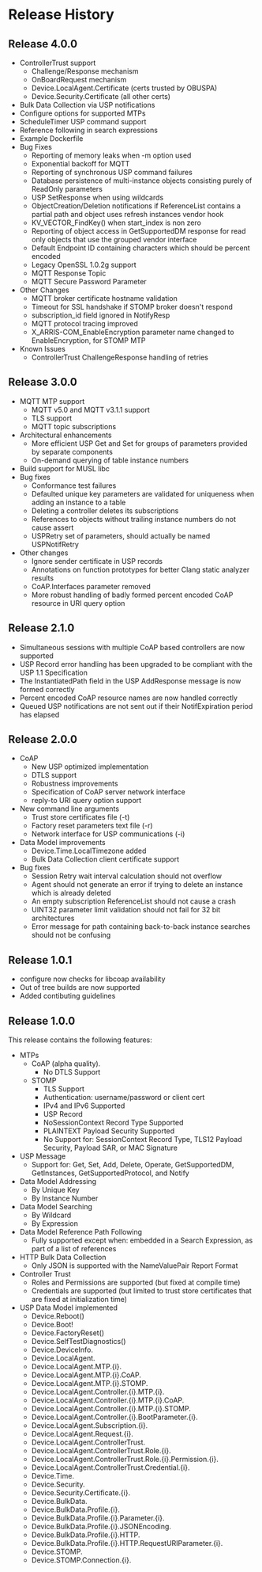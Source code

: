 # Release History
## Release 4.0.0
  * ControllerTrust support
    * Challenge/Response mechanism
    * OnBoardRequest mechanism
    * Device.LocalAgent.Certificate (certs trusted by OBUSPA)
    * Device.Security.Certificate (all other certs)
  * Bulk Data Collection via USP notifications
  * Configure options for supported MTPs
  * ScheduleTimer USP command support
  * Reference following in search expressions
  * Example Dockerfile
  * Bug Fixes
    * Reporting of memory leaks when -m option used
    * Exponential backoff for MQTT
    * Reporting of synchronous USP command failures
    * Database persistence of multi-instance objects consisting purely of ReadOnly parameters
    * USP SetResponse when using wildcards
    * ObjectCreation/Deletion notifications if ReferenceList contains a partial path and object uses refresh instances vendor hook
    * KV_VECTOR_FindKey() when start_index is non zero
    * Reporting of object access in GetSupportedDM response for read only objects that use the grouped vendor interface
    * Default Endpoint ID containing characters which should be percent encoded
    * Legacy OpenSSL 1.0.2g support
    * MQTT Response Topic
    * MQTT Secure Password Parameter
  * Other Changes
    * MQTT broker certificate hostname validation
    * Timeout for SSL handshake if STOMP broker doesn't respond
    * subscription_id field ignored in NotifyResp
    * MQTT protocol tracing improved
    * X_ARRIS-COM_EnableEncryption parameter name changed to EnableEncryption, for STOMP MTP
  * Known Issues
    * ControllerTrust ChallengeResponse handling of retries

## Release 3.0.0
  * MQTT MTP support
     * MQTT v5.0 and MQTT v3.1.1 support
     * TLS support
     * MQTT topic subscriptions
  * Architectural enhancements
     * More efficient USP Get and Set for groups of parameters provided by separate components
     * On-demand querying of table instance numbers
  * Build support for MUSL libc
  * Bug fixes
     * Conformance test failures
     * Defaulted unique key parameters are validated for uniqueness when adding an instance to a table
     * Deleting a controller deletes its subscriptions
     * References to objects without trailing instance numbers do not cause assert
     * USPRetry set of parameters, should actually be named USPNotifRetry
  * Other changes
     * Ignore sender certificate in USP records
     * Annotations on function prototypes for better Clang static analyzer results
     * CoAP.Interfaces parameter removed
     * More robust handling of badly formed percent encoded CoAP resource in URI query option

## Release 2.1.0
  * Simultaneous sessions with multiple CoAP based controllers are now supported
  * USP Record error handling has been upgraded to be compliant with the USP 1.1 Specification
  * The InstantiatedPath field in the USP AddResponse message is now formed correctly
  * Percent encoded CoAP resource names are now handled correctly
  * Queued USP notifications are not sent out if their NotifExpiration period has elapsed

## Release 2.0.0
  * CoAP
     * New USP optimized implementation
     * DTLS support
     * Robustness improvements
     * Specification of CoAP server network interface
     * reply-to URI query option support
  * New command line arguments
     * Trust store certificates file (-t)
     * Factory reset parameters text file (-r)
     * Network interface for USP communications (-i)
  * Data Model improvements
     * Device.Time.LocalTimezone added
     * Bulk Data Collection client certificate support
  * Bug fixes
     * Session Retry wait interval calculation should not overflow
     * Agent should not generate an error if trying to delete an instance which is already deleted
     * An empty subscription ReferenceList should not cause a crash
     * UINT32 parameter limit validation should not fail for 32 bit architectures
     * Error message for path containing back-to-back instance searches should not be confusing

## Release 1.0.1
  * configure now checks for libcoap availability
  * Out of tree builds are now supported
  * Added contibuting guidelines

## Release 1.0.0
This release contains the following features:
* MTPs
   * CoAP (alpha quality).
      *  No DTLS Support
   * STOMP
      * TLS Support
      * Authentication: username/password or client cert
      * IPv4 and IPv6 Supported
      * USP Record
      * NoSessionContext Record Type Supported
      * PLAINTEXT Payload Security Supported
      * No Support for: SessionContext Record Type, TLS12 Payload Security, Payload SAR, or MAC Signature
* USP Message
   * Support for: Get, Set, Add, Delete, Operate, GetSupportedDM, GetInstances, GetSupportedProtocol, and Notify
* Data Model Addressing
   * By Unique Key
   * By Instance Number
* Data Model Searching
   * By Wildcard
   * By Expression
* Data Model Reference Path Following
   * Fully supported except when: embedded in a Search Expression, as part of a list of references
* HTTP Bulk Data Collection
   * Only JSON is supported with the NameValuePair Report Format
* Controller Trust
   * Roles and Permissions are supported (but fixed at compile time)
   * Credentials are supported (but limited to trust store certificates that are fixed at initialization time)
* USP Data Model implemented
   * Device.Reboot()
   * Device.Boot!
   * Device.FactoryReset()
   * Device.SelfTestDiagnostics()
   * Device.DeviceInfo.
   * Device.LocalAgent.
   * Device.LocalAgent.MTP.{i}.
   * Device.LocalAgent.MTP.{i}.CoAP.
   * Device.LocalAgent.MTP.{i}.STOMP.
   * Device.LocalAgent.Controller.{i}.MTP.{i}.
   * Device.LocalAgent.Controller.{i}.MTP.{i}.CoAP.
   * Device.LocalAgent.Controller.{i}.MTP.{i}.STOMP.
   * Device.LocalAgent.Controller.{i}.BootParameter.{i}.
   * Device.LocalAgent.Subscription.{i}.
   * Device.LocalAgent.Request.{i}.
   * Device.LocalAgent.ControllerTrust.
   * Device.LocalAgent.ControllerTrust.Role.{i}.
   * Device.LocalAgent.ControllerTrust.Role.{i}.Permission.{i}.
   * Device.LocalAgent.ControllerTrust.Credential.{i}.
   * Device.Time.
   * Device.Security.
   * Device.Security.Certificate.{i}.
   * Device.BulkData.
   * Device.BulkData.Profile.{i}.
   * Device.BulkData.Profile.{i}.Parameter.{i}.
   * Device.BulkData.Profile.{i}.JSONEncoding.
   * Device.BulkData.Profile.{i}.HTTP.
   * Device.BulkData.Profile.{i}.HTTP.RequestURIParameter.{i}.
   * Device.STOMP.
   * Device.STOMP.Connection.{i}.

